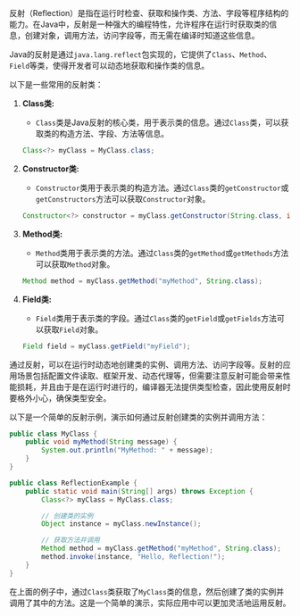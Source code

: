 反射（Reflection）是指在运行时检查、获取和操作类、方法、字段等程序结构的能力。在Java中，反射是一种强大的编程特性，允许程序在运行时获取类的信息，创建对象，调用方法，访问字段等，而无需在编译时知道这些信息。

Java的反射是通过`java.lang.reflect`包实现的，它提供了`Class`、`Method`、`Field`等类，使得开发者可以动态地获取和操作类的信息。

以下是一些常用的反射类：

1. **Class类:**
   - `Class`类是Java反射的核心类，用于表示类的信息。通过`Class`类，可以获取类的构造方法、字段、方法等信息。

   ```java
   Class<?> myClass = MyClass.class;
   ```

2. **Constructor类:**
   - `Constructor`类用于表示类的构造方法。通过`Class`类的`getConstructor`或`getConstructors`方法可以获取`Constructor`对象。

   ```java
   Constructor<?> constructor = myClass.getConstructor(String.class, int.class);
   ```

3. **Method类:**
   - `Method`类用于表示类的方法。通过`Class`类的`getMethod`或`getMethods`方法可以获取`Method`对象。

   ```java
   Method method = myClass.getMethod("myMethod", String.class);
   ```

4. **Field类:**
   - `Field`类用于表示类的字段。通过`Class`类的`getField`或`getFields`方法可以获取`Field`对象。

   ```java
   Field field = myClass.getField("myField");
   ```

通过反射，可以在运行时动态地创建类的实例、调用方法、访问字段等。反射的应用场景包括配置文件读取、框架开发、动态代理等，但需要注意反射可能会带来性能损耗，并且由于是在运行时进行的，编译器无法提供类型检查，因此使用反射时要格外小心，确保类型安全。

以下是一个简单的反射示例，演示如何通过反射创建类的实例并调用方法：

```java
public class MyClass {
    public void myMethod(String message) {
        System.out.println("MyMethod: " + message);
    }
}

public class ReflectionExample {
    public static void main(String[] args) throws Exception {
        Class<?> myClass = MyClass.class;

        // 创建类的实例
        Object instance = myClass.newInstance();

        // 获取方法并调用
        Method method = myClass.getMethod("myMethod", String.class);
        method.invoke(instance, "Hello, Reflection!");
    }
}
```

在上面的例子中，通过`Class`类获取了`MyClass`类的信息，然后创建了类的实例并调用了其中的方法。这是一个简单的演示，实际应用中可以更加灵活地运用反射。
